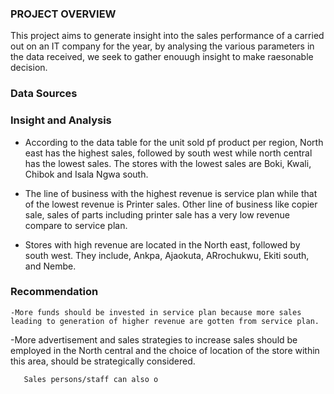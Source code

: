 ### PROJECT OVERVIEW
   This project aims to generate insight into the sales performance of a carried out on an IT company 
 for the year, by analysing the various parameters in the data received, we seek to gather enouugh insight to make raesonable decision.

 ### Data Sources

 
 ### Insight and Analysis
 
   - According to the data table for the unit sold pf product per region, North east has the highest sales, followed by south west while north central has the lowest sales. The stores with the lowest sales are Boki, Kwali, Chibok and Isala Ngwa south.
     
   - The line of business with the highest revenue is service plan while that of the lowest revenue is Printer sales. Other line of business like copier sale, sales of parts including printer sale has a very low revenue compare to service plan.
     
   - Stores with high revenue are located in the North east, followed by south west. They include, Ankpa, Ajaokuta, ARrochukwu, Ekiti south, and Nembe.
     
   

 
 ### Recommendation
 
    -More funds should be invested in service plan because more sales leading to generation of higher revenue are gotten from service plan.

   -More advertisement and sales strategies to increase sales should be employed in the North central and the choice of location of the store within this area, should be strategically considered.


       Sales persons/staff can also o
    
